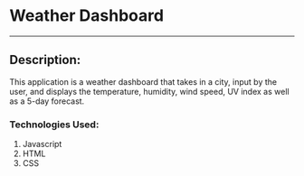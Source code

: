 # Weather Dashboard
---

## Description:
This application is a weather dashboard that takes in a city, input by the user, and displays the temperature, humidity, wind speed, UV index as well as a 5-day forecast.

### Technologies Used:
1. Javascript
2. HTML
3. CSS